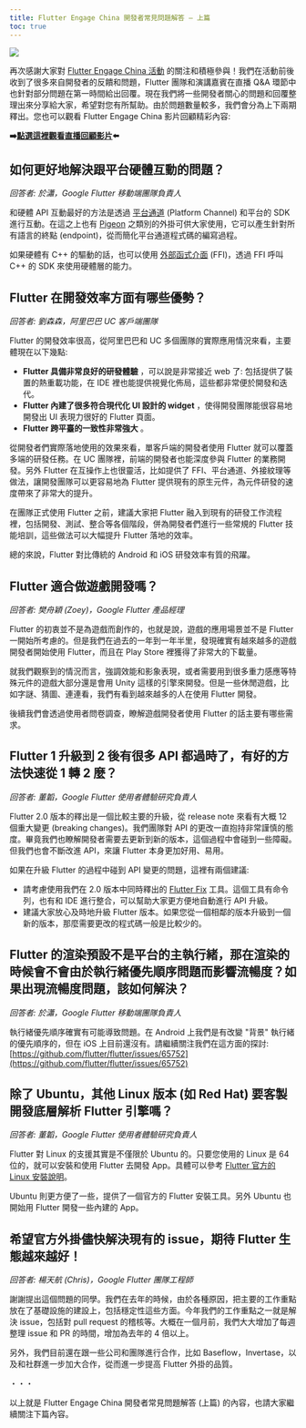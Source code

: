 ```yaml
---
title: Flutter Engage China 開發者常見問題解答 — 上篇
toc: true
---
```


![](https://devrel.andfun.cn/devrel/posts/2021/04/84565efef718e.jpg)

再次感謝大家對 [Flutter Engage China 活動](https://flutter.cn/posts/flutter-engage-china-event-recap) 的關注和積極參與！我們在活動前後收到了很多來自開發者的反饋和問題，Flutter 團隊和演講嘉賓在直播 Q&A 環節中也針對部分問題在第一時間給出回覆。現在我們將一些開發者關心的問題和回覆整理出來分享給大家，希望對您有所幫助。由於問題數量較多，我們會分為上下兩期釋出。您也可以觀看 Flutter Engage China 影片回顧精彩內容:

**➡️[點選這裡觀看直播回顧影片](https://www.bilibili.com/medialist/play/ml1214246458/BV1hh411D7mV)⬅️**


## **如何更好地解決跟平台硬體互動的問題？**

*回答者: 於瀟，Google Flutter 移動端團隊負責人*

和硬體 API 互動最好的方法是透過 [平台通道](https://flutter.tw/development/platform-integration/platform-channels) (Platform Channel) 和平台的 SDK 進行互動。在這之上也有 [Pigeon](https://pub.dev/packages/pigeon) 之類別的外掛可供大家使用，它可以產生針對所有語言的終點 (endpoint)，從而簡化平台通道程式碼的編寫過程。

如果硬體有 C++ 的驅動的話，也可以使用 [外部函式介面](https://flutter.tw/development/platform-integration/c-interop) (FFI)，透過 FFI 呼叫 C++ 的 SDK 來使用硬體層的能力。

## **Flutter 在開發效率方面有哪些優勢？**

*回答者: 劉森森，阿里巴巴 UC 客戶端團隊*

Flutter 的開發效率很高，從阿里巴巴和 UC 多個團隊的實際應用情況來看，主要體現在以下幾點:

* **Flutter 具備非常良好的研發體驗** ，可以說是非常接近 web 了: 包括提供了裝置的熱重載功能，在 IDE 裡也能提供視覺化佈局，這些都非常便於開發和迭代。
* **Flutter 內建了很多符合現代化 UI 設計的 widget** ，使得開發團隊能很容易地開發出 UI 表現力很好的 Flutter 頁面。
* **Flutter 跨平臺的一致性非常強大** 。

從開發者們實際落地使用的效果來看，單客戶端的開發者使用 Flutter 就可以覆蓋多端的研發任務。在 UC 團隊裡，前端的開發者也能深度參與 Flutter 的業務開發。另外 Flutter 在互操作上也很靈活，比如提供了 FFI、平台通道、外接紋理等做法，讓開發團隊可以更容易地為 Flutter 提供現有的原生元件，為元件研發的速度帶來了非常大的提升。

在團隊正式使用 Flutter 之前，建議大家把 Flutter 融入到現有的研發工作流程裡，包括開發、測試、整合等各個階段，併為開發者們進行一些常規的 Flutter 技能培訓，這些做法可以大幅提升 Flutter 落地的效率。

總的來說，Flutter 對比傳統的 Android 和 iOS 研發效率有質的飛躍。

## **Flutter 適合做遊戲開發嗎？**

*回答者: 樊舟穎 (Zoey)，Google Flutter 產品經理*

Flutter 的初衷並不是為遊戲而創作的，也就是說，遊戲的應用場景並不是 Flutter 一開始所考慮的。但是我們在過去的一年到一年半里，發現確實有越來越多的遊戲開發者開始使用 Flutter，而且在 Play Store 裡獲得了非常大的下載量。

就我們觀察到的情況而言，強調效能和影象表現，或者需要用到很多重力感應等特殊元件的遊戲大部分還是會用 Unity 這樣的引擎來開發。但是一些休閒遊戲，比如字謎、猜圖、連連看，我們有看到越來越多的人在使用 Flutter 開發。

後續我們會透過使用者問卷調查，瞭解遊戲開發者使用 Flutter 的話主要有哪些需求。

## **Flutter 1 升級到 2 後有很多 API 都過時了，有好的方法快速從 1 轉 2 麼？**

*回答者: 董韜，Google Flutter 使用者體驗研究負責人*

Flutter 2.0 版本的釋出是一個比較主要的升級，從 release note 來看有大概 12 個重大變更 (breaking changes)。我們團隊對 API 的更改一直抱持非常謹慎的態度。畢竟我們也瞭解開發者需要去更新到新的版本，這個過程中會碰到一些障礙。但我們也會不斷改進 API，來讓 Flutter 本身更加好用、易用。

如果在升級 Flutter 的過程中碰到 API 變更的問題，這裡有兩個建議:

* 請考慮使用我們在 2.0 版本中同時釋出的 [Flutter Fix](https://flutter.tw/development/tools/flutter-fix) 工具。這個工具有命令列，也有和 IDE 進行整合，可以幫助大家更方便地自動進行 API 升級。
* 建議大家放心及時地升級 Flutter 版本。如果您從一個相鄰的版本升級到一個新的版本，那麼需要更改的程式碼一般是比較少的。

## **Flutter 的渲染預設不是平台的主執行緒，那在渲染的時候會不會由於執行緒優先順序問題而影響流暢度？如果出現流暢度問題，該如何解決？**

*回答者: 於瀟，Google Flutter 移動端團隊負責人*

執行緒優先順序確實有可能導致問題。在 Android 上我們是有改變 "背景" 執行緒的優先順序的，但在 iOS 上目前還沒有。請繼續關注我們在這方面的探討: [https://github.com/flutter/flutter/issues/65752](https://github.com/flutter/flutter/issues/65752)

## **除了 Ubuntu，其他 Linux 版本 (如 Red Hat) 要客製開發底層解析 Flutter 引擎嗎？**

*回答者: 董韜，Google Flutter 使用者體驗研究負責人*

Flutter 對 Linux 的支援其實是不僅限於 Ubuntu 的。只要您使用的 Linux 是 64 位的，就可以安裝和使用 Flutter 去開發 App。具體可以參考 [Flutter 官方的 Linux 安裝說明](https://flutter.tw/get-started/install/linux)。

Ubuntu 則更方便了一些，提供了一個官方的 Flutter 安裝工具。另外 Ubuntu 也開始用 Flutter 開發一些內建的 App。

## **希望官方外掛儘快解決現有的 issue，期待 Flutter 生態越來越好！**

*回答者: 楊天航 (Chris)，Google Flutter 團隊工程師*

謝謝提出這個問題的同學。我們在去年的時候，由於各種原因，把主要的工作重點放在了基礎設施的建設上，包括穩定性這些方面。今年我們的工作重點之一就是解決 issue，包括對 pull request 的稽核等。大概在一個月前，我們大大增加了每週整理 issue 和 PR 的時間，增加為去年的 4 倍以上。

另外，我們目前還在跟一些公司和團隊進行合作，比如 Baseflow，Invertase，以及和社群進一步加大合作，從而進一步提高 Flutter 外掛的品質。

・・・

以上就是 Flutter Engage China 開發者常見問題解答 (上篇) 的內容，也請大家繼續關注下篇內容。
